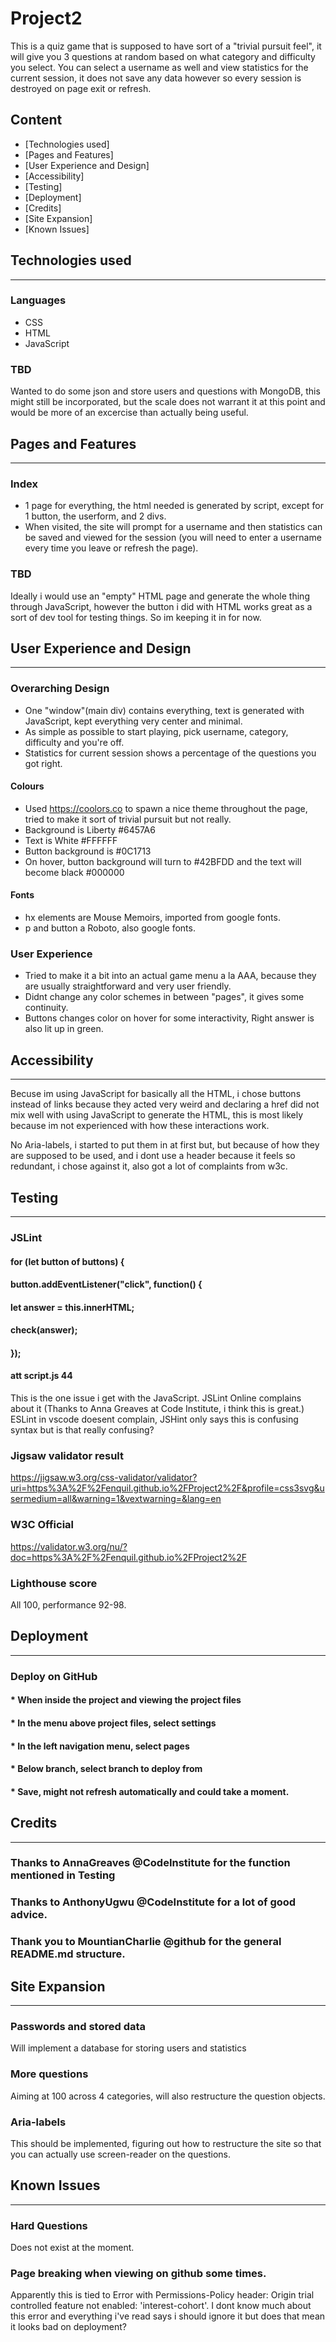 # Project2

This is a quiz game that is supposed to have sort of a "trivial pursuit feel", it will give you 3 questions at random based on what category and difficulty you select.
You can select a username as well and view statistics for the current session, it does not save any data however so every session is destroyed on page exit or refresh.

## Content

* [Technologies used]
* [Pages and Features]
* [User Experience and Design]
* [Accessibility]
* [Testing]
* [Deployment]
* [Credits]
* [Site Expansion]
* [Known Issues]


## Technologies used
---

### Languages
  * CSS
  * HTML
  * JavaScript

### TBD  
Wanted to do some json and store users and questions with MongoDB, this might still be incorporated, but the scale does not warrant it at this point and would be more of an excercise than actually being useful.


## Pages and Features
---

### Index
  * 1 page for everything, the html needed is generated by script, except for 1 button, the userform, and 2 divs.
  * When visited, the site will prompt for a username and then statistics can be saved and viewed for the session (you will need to enter a username every time you leave or refresh the page).

###

### TBD
  Ideally i would use an "empty" HTML page and generate the whole thing through JavaScript, however the button i did with HTML works great as a sort of dev tool for testing things. 
  So im keeping it in for now. 


## User Experience and Design
---

### Overarching Design
  * One "window"(main div) contains everything, text is generated with JavaScript, kept everything very center and minimal.
  * As simple as possible to start playing, pick username, category, difficulty and you're off.
  * Statistics for current session shows a percentage of the questions you got right.

#### Colours
  * Used https://coolors.co to spawn a nice theme throughout the page, tried to make it sort of trivial pursuit but not really.
  * Background is Liberty #6457A6
  * Text is White #FFFFFF
  * Button background is #0C1713
  * On hover, button background will turn to #42BFDD and the text will become black #000000

#### Fonts
  * hx elements are Mouse Memoirs, imported from google fonts.
  * p and button a Roboto, also google fonts.

### User Experience
  * Tried to make it a bit into an actual game menu a la AAA, because they are usually straightforward and very user friendly.
  * Didnt change any color schemes in between "pages", it gives some continuity.
  * Buttons changes color on hover for some interactivity, Right answer is also lit up in green.


## Accessibility
---

Becuse im using JavaScript for basically all the HTML, i chose buttons instead of links because they acted very weird and declaring a href did not mix well with using JavaScript to generate the HTML, this is most likely because im not experienced with how these interactions work.

No Aria-labels, i started to put them in at first but, but because of how they are supposed to be used, and i dont use a header because it feels so redundant, i chose against it, also got a lot of complaints from w3c.


## Testing
---

### JSLint

#### for (let button of buttons) {
####        button.addEventListener("click", function() {
####            let answer = this.innerHTML;
####            check(answer);
####    });
#### att script.js 44 

This is the one issue i get with the JavaScript.
JSLint Online complains about it (Thanks to Anna Greaves at Code Institute, i think this is great.)
ESLint in vscode doesent complain, JSHint only says this is confusing syntax but is that really confusing?


### Jigsaw validator result 
https://jigsaw.w3.org/css-validator/validator?uri=https%3A%2F%2Fenquil.github.io%2FProject2%2F&profile=css3svg&usermedium=all&warning=1&vextwarning=&lang=en

### W3C Official
https://validator.w3.org/nu/?doc=https%3A%2F%2Fenquil.github.io%2FProject2%2F

### Lighthouse score
All 100, performance 92-98.

## Deployment
---

### Deploy on GitHub

  #### * When inside the project and viewing the project files
  #### * In the menu above project files, select settings
  #### * In the left navigation menu, select pages
  #### * Below branch, select branch to deploy from
  #### * Save, might not refresh automatically and could take a moment.


## Credits
---

### Thanks to AnnaGreaves @CodeInstitute for the function mentioned in Testing
### Thanks to AnthonyUgwu @CodeInstitute for a lot of good advice.
### Thank you to MountianCharlie @github for the general README.md structure. 

## Site Expansion 
---

### Passwords and stored data
Will implement a database for storing users and statistics

### More questions
Aiming at 100 across 4 categories, will also restructure the question objects.

### Aria-labels
This should be implemented, figuring out how to restructure the site so that you can actually use screen-reader on the questions. 

## Known Issues
---

### Hard Questions

Does not exist at the moment.

### Page breaking when viewing on github some times.

Apparently this is tied to Error with Permissions-Policy header: Origin trial controlled feature not enabled: 'interest-cohort'.
I dont know much about this error and everything i've read says i should ignore it but does that mean it looks bad on deployment?